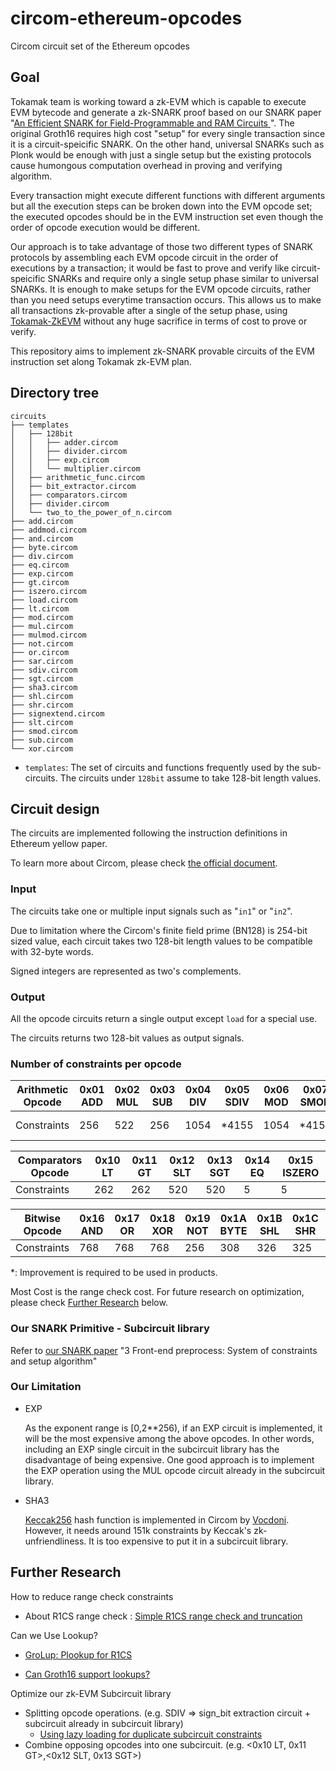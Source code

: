 # circom-ethereum-opcodes

Circom circuit set of the Ethereum opcodes

## Goal

Tokamak team is working toward a zk-EVM which is capable to execute EVM bytecode and generate a zk-SNARK proof based on our SNARK paper "[An Efficient SNARK for Field-Programmable and RAM Circuits
](https://eprint.iacr.org/2024/507)".
The original Groth16 requires high cost "setup" for every single transaction since it is a circuit-speicific SNARK. On the other hand, universal SNARKs such as Plonk would be enough with just a single setup but the existing protocols cause humongous computation overhead in proving and verifying algorithm.

Every transaction might execute different functions with different arguments but all the execution steps can be broken down into the EVM opcode set; the executed opcodes should be in the EVM instruction set even though the order of opcode execution would be different.

Our approach is to take advantage of those two different types of SNARK protocols by assembling each EVM opcode circuit in the order of executions by a transaction; it would be fast to prove and verify like circuit-speicific SNARKs and require only a single setup phase similar to universal SNARKs. It is enough to make setups for the EVM opcode circuits, rather than you need setups everytime transaction occurs. This allows us to make all transactions zk-provable after a single of the setup phase, using [Tokamak-ZkEVM](https://github.com/tokamak-network/Tokamak-ZkEVM) without any huge sacrifice in terms of cost to prove or verify.

This repository aims to implement zk-SNARK provable circuits of the EVM instruction set along Tokamak zk-EVM plan.

## Directory tree

```text
circuits
├── templates
│   ├── 128bit
│   │   ├── adder.circom
│   │   ├── divider.circom
│   │   ├── exp.circom
│   │   └── multiplier.circom
│   ├── arithmetic_func.circom
│   ├── bit_extractor.circom
│   ├── comparators.circom
│   ├── divider.circom
│   └── two_to_the_power_of_n.circom
├── add.circom
├── addmod.circom
├── and.circom
├── byte.circom
├── div.circom
├── eq.circom
├── exp.circom
├── gt.circom
├── iszero.circom
├── load.circom
├── lt.circom
├── mod.circom
├── mul.circom
├── mulmod.circom
├── not.circom
├── or.circom
├── sar.circom
├── sdiv.circom
├── sgt.circom
├── sha3.circom
├── shl.circom
├── shr.circom
├── signextend.circom
├── slt.circom
├── smod.circom
├── sub.circom
└── xor.circom
```

- `templates`: The set of circuits and functions frequently used by the sub-circuits. The circuits under `128bit` assume to take 128-bit length values.

## Circuit design

The circuits are implemented following the instruction definitions in Ethereum yellow paper.

To learn more about Circom, please check [the official document](https://docs.circom.io/).

### Input

The circuits take one or multiple input signals such as "`in1`" or "`in2`".

Due to limitation where the Circom's finite field prime (BN128) is 254-bit sized value, each circuit takes two 128-bit length values to be compatible with 32-byte words.

Signed integers are represented as two's complements.

### Output

All the opcode circuits return a single output except `load` for a special use.

The circuits returns two 128-bit values as output signals.

### Number of constraints per opcode
|Arithmetic Opcode|0x01 ADD|0x02 MUL|0x03 SUB|0x04 DIV|0x05 SDIV|0x06 MOD|0x07 SMOD|0x08 ADDMOD|0x09 MULMOD|0x0A EXP|0x0B SIGNEXTEND|
|---|---|---|---|---|---|---|---|---|---|---|---|
|Constraints|256|522|256|1054|*4155|1054|*4155|*1445|*2239|🚧 WIP|*2823|

|Comparators Opcode|0x10 LT|0x11 GT|0x12 SLT|0x13 SGT|0x14 EQ|0x15 ISZERO|
|---|---|---|---|---|---|---|
|Constraints|262|262|520|520|5|5|

|Bitwise Opcode|0x16 AND|0x17 OR|0x18 XOR|0x19 NOT|0x1A BYTE|0x1B SHL|0x1C SHR|0x1D SAR|
|---|---|---|---|---|---|---|---|---|
|Constraints|768|768|768|256|308|326|325|1063

*: Improvement is required to be used in products.

Most Cost is the range check cost. For future research on optimization, please check [Further Research](#further-research) below.

### Our SNARK Primitive - Subcircuit library
Refer to [our SNARK paper](https://eprint.iacr.org/2024/507.pdf) "3 Front-end preprocess: System of constraints and setup algorithm"

### Our Limitation
- EXP

    As the exponent range is [0,2**256), if an EXP circuit is implemented, it will be the most expensive among the above opcodes. In other words, including an EXP single circuit in the subcircuit library has the disadvantage of being expensive. One good approach is to implement the EXP operation using the MUL opcode circuit already in the subcircuit library.

- SHA3

    [Keccak256](https://github.com/vocdoni/keccak256-circom) hash function is implemented in Circom by [Vocdoni](https://github.com/vocdoni). However, it needs around 151k constraints by Keccak's zk-unfriendliness. It is too expensive to put it in a subcircuit library.


## Further Research

How to reduce range check constraints

- About R1CS range check : [Simple R1CS range check and truncation](https://hackmd.io/@7dpNYqjKQGeYC7wMlPxHtQ/B1w_9nq2Y)

Can we Use Lookup?

- [GroLup: Plookup for R1CS](https://ethresear.ch/t/grolup-plookup-for-r1cs/14307)

- [Can Groth16 support lookups?](https://hackmd.io/@Merlin404/SJmtF_k-2)

Optimize our zk-EVM Subcircuit library

- Splitting opcode operations. (e.g. SDIV => sign_bit extraction circuit + subcircuit already in subcircuit library)
    - [Using lazy loading for duplicate subcircuit constraints](https://hackmd.io/@JIJKVPoYSZaHxu42ObOitQ/SJDZWE-Gh)
- Combine opposing opcodes into one subcircuit. (e.g. <0x10 LT, 0x11 GT>,<0x12 SLT, 0x13 SGT>)